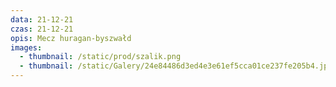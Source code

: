```yaml
---
data: 21-12-21
czas: 21-12-21
opis: Mecz huragan-byszwałd
images:
  - thumbnail: /static/prod/szalik.png
  - thumbnail: /static/Galery/24e84486d3ed4e3e61ef5cca01ce237fe205b4.jpg
---
```

